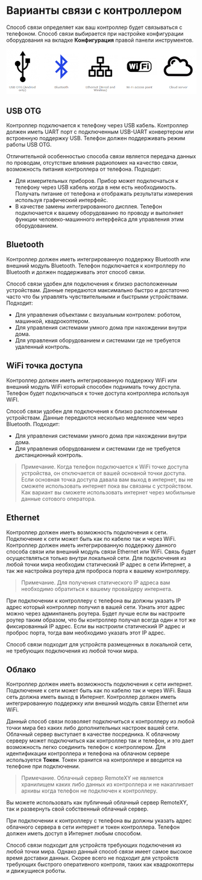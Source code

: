 # Варианты связи с контроллером

Способ связи определяет как ваш контроллер будет связываться с телефоном. Способ связи выбирается при настройке конфигурации оборудования на вкладке **Конфигурация** правой панели инструментов.

![en_01.jpg](en_01.png)

## USB OTG

Контроллер подключается к телефону через USB кабель. Контроллер должен иметь UART порт с подключенным USB-UART конвертером или встроенную поддержку USB. Телефон должен поддерживать режим работы USB OTG. 

Отличительной особенностью способа связи является передача данных по проводам, отсутствие влияния радиопомех на качество связи, возможность питания контроллера от телефона. Подходит:

- Для измерительных приборов. Прибор может подключаться к телефону через USB кабель когда в нем есть необходимость. Получать питание от телефона и отображать результаты измерения используя графический интерфейс.
- В качестве замены интегрированного дисплея. Телефон подключается к вашему оборудованию по проводу и выполняет функции человеко-машинного интерфейса для управления этим оборудованием.

## Bluetooth

Контроллер должен иметь интегрированную поддержку Bluetooth или внешний модуль Bluetooth. Телефон подключается к контроллеру по Bluetooth и должен поддерживать этот способ связи.

Способ связи удобен для подключения к близко расположенным устройствам. Данные передаются максимально быстро и достаточно часто что бы управлять чувствительными и быстрыми устройствами. Подходит:

- Для управления объектами с визуальным контролем: роботом, машинкой, квадрокоптером.
- Для управления системами умного дома при нахождении внутри дома.
- Для управления оборудованием и системами где не требуется удаленный контроль.

## WiFi точка доступа

Контроллер должен иметь интегрированную поддержку WiFi или внешний модуль WiFi который способен поднимать точку доступа. Телефон будет подключаться к точке доступа контроллера используя WiFI.

Способ связи удобен для подключения к близко расположенным устройствам. Данные передаются несколько медленнее чем через Bluetooth. Подходит:

- Для управления системами умного дома при нахождении внутри дома.
- Для управления оборудованием и системами где не требуется дистанционный контроль.

> Примечание. Когда телефон подключается к WiFi точке доступа устройства, он отключается от вашей основной точки доступа. Если основная точка доступа давала вам выход в интернет, вы не сможете использовать интернет пока вы связаны с устройством. Как вариант вы сможете использовать интернет через мобильные данные сотового оператора.

## Ethernet

Контроллер должен иметь возможность подключения к сети. Подключение к сети может быть как по кабелю так и через WiFi. Контроллер должен иметь интегрированную поддержку данного способа связи или внешний модуль связи Ethernet или WiFi. Связь будет осуществляться только внутри локальной сети. Для подключения из любой точки мира необходим статический IP адрес в сети Интернет, а так же  настройка роутера для проброса порта к вашему контроллеру. 

> Примечание. Для получения статического IP адреса вам необходимо обратиться к вашему провайдеру интернета.
>

При подключении к контроллеру с телефона вы должны указать IP адрес который контроллер получил в вашей сети. Узнать этот адрес можно через админпанель роутера. Будет лучше если вы настроите роутер таким образом, что бы контроллер получал всегда один и тот же фиксированный IP адрес. Если вы настроили статический IP адрес и проброс порта, тогда вам необходимо указать этот IP адрес.

Способ связи подходит для устройств размещенных в локальной сети, не требующих подключения из любой точки мира.

## Облако

Контроллер должен иметь возможность подключения к сети интернет. Подключение к сети может быть как по кабелю так и через WiFi. Ваша сеть должна иметь выход в Интернет. Контроллер должен иметь интегрированную поддержку или внешний модуль связи Ethernet или WiFi. 

Данный способ связи позволяет подключиться к контроллеру из любой точки мира без каких либо дополнительных настроек вашей сети. Облачный сервер выступает в качестве посредника. К облачному серверу может подключиться как контроллер так и телефон, и это дает возможность легко соединить телефон с контроллером. Для идентификации контроллера и телефона на облачном сервере используется **Токен**. Токен хранится на контроллере и вводится на телефоне при подключении.

> Примечание. Облачный сервер RemoteXY не является хранилищем каких либо данных из контроллера и не накапливает архивы когда телефон не подключен к контроллеру.

Вы можете использовать как публичный облачный сервер RemoteXY, так и развернуть свой собственный облачный сервер.

При подключении к контроллеру с телефона вы должны указать адрес облачного сервера в сети интернет и токен контроллера. Телефон должен иметь доступ в Интернет любым способом.

Способ связи подходит для устройств требующих подключения из любой точки мира. Однако данный способ связи имеет самое высокое время доставки данных. Скорее всего не подходит для устройств требующих быстрого оперативного контроля, таких как квадрокоптеры и движущиеся роботы.
